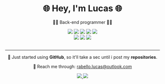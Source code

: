 <h1 align='center'>
  🌐 Hey, I'm Lucas 🌐
</h1>
<p align='center'>
  👨‍💻 Back-end programmer 👨‍💻
</p>

<div align='center'>
  <img src='https://img.shields.io/badge/C-00599C?style=for-the-badge&logo=c&logoColor=white'>
  <img src='https://img.shields.io/badge/OpenJDK-ED8B00?style=for-the-badge&logo=openjdk&logoColor=white'>
  <img src='https://img.shields.io/badge/PHP-777BB4?style=for-the-badge&logo=php&logoColor=white'>
  <img src='https://img.shields.io/badge/Python-FFD43B?style=for-the-badge&logo=python&logoColor=blue'>
  <img src='https://img.shields.io/badge/JavaScript-323330?style=for-the-badge&logo=javascript&logoColor=F7DF1E'>
</div>

<div align='center'>
  <img src='https://img.shields.io/badge/Eclipse-2C2255?style=for-the-badge&logo=eclipse&logoColor=white'>
  <img src='https://img.shields.io/badge/PyCharm-000000.svg?&style=for-the-badge&logo=PyCharm&logoColor=white'>
  <img src='https://img.shields.io/badge/VSCode-0078D4?style=for-the-badge&logo=visual%20studio%20code&logoColor=white'>
</div>
<br>
<div align='center'>
  <hr>
  <p>
    🌙 Just started using <b>GitHub</b>, so it'll take a sec until i post my <b>repositories</b>.
  </p>
  <p>
    📩 Reach me through: <a href='mailto:rabello.lucas@outlook.com'>rabello.lucas@outlook.com</a>
  </p>
  <a href="https://linkedin.com/in/rabellolucas">
    <img src='https://img.shields.io/badge/LinkedIn-0077B5?style=for-the-badge&logo=linkedin&logoColor=white'>
  </a>
  <a href="https://instagram.com/rabello.lucass">
    <img src='https://img.shields.io/badge/Instagram-E4405F?style=for-the-badge&logo=instagram&logoColor=white'>
  </a>
</div>
